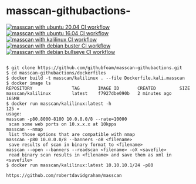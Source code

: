 # masscan-githubactions-
[![masscan with ubuntu 20.04 CI workflow](https://github.com/githubfoam/masscan-githubactions/actions/workflows/ubuntu-2004-masscan-wf.yml/badge.svg)](https://github.com/githubfoam/masscan-githubactions/actions/workflows/ubuntu-2004-masscan-wf.yml)  
[![masscan with ubuntu 16.04 CI workflow](https://github.com/githubfoam/masscan-githubactions/actions/workflows/ubuntu-1604-masscan.yml/badge.svg)](https://github.com/githubfoam/masscan-githubactions/actions/workflows/ubuntu-1604-masscan.yml)  
[![masscan with kalilinux CI workflow](https://github.com/githubfoam/masscan-githubactions/actions/workflows/kali-masscan-wf.yml/badge.svg)](https://github.com/githubfoam/masscan-githubactions/actions/workflows/kali-masscan-wf.yml)  
[![masscan with debian buster CI workflow](https://github.com/githubfoam/masscan-githubactions/actions/workflows/debian-buster-masscan-wf.yml/badge.svg)](https://github.com/githubfoam/masscan-githubactions/actions/workflows/debian-buster-masscan-wf.yml)  
[![masscan with debian bullseye CI workflow](https://github.com/githubfoam/masscan-githubactions/actions/workflows/debian-bullseye-masscan-wf.yml/badge.svg)](https://github.com/githubfoam/masscan-githubactions/actions/workflows/debian-bullseye-masscan-wf.yml)  

~~~~

$ git clone https://github.com/githubfoam/masscan-githubactions.git
$ cd masscan-githubactions/dockerfiles
$ docker build -t masscan/kalilinux . --file Dockerfile.kali.masscan
$ docker image ls
REPOSITORY               TAG       IMAGE ID       CREATED         SIZE
masscan/kalilinux        latest    f7927dbe090b   2 minutes ago   165MB
$ docker run masscan/kalilinux:latest -h                                                                        125 ⨯
usage:
masscan -p80,8000-8100 10.0.0.0/8 --rate=10000
 scan some web ports on 10.x.x.x at 10kpps
masscan --nmap
 list those options that are compatible with nmap
masscan -p80 10.0.0.0/8 --banners -oB <filename>
 save results of scan in binary format to <filename>
masscan --open --banners --readscan <filename> -oX <savefile>
 read binary scan results in <filename> and save them as xml in <savefile>
$ docker run masscan/kalilinux:latest 10.10.10.1/24 -p80

~~~~
~~~~
https://github.com/robertdavidgraham/masscan
~~~~
